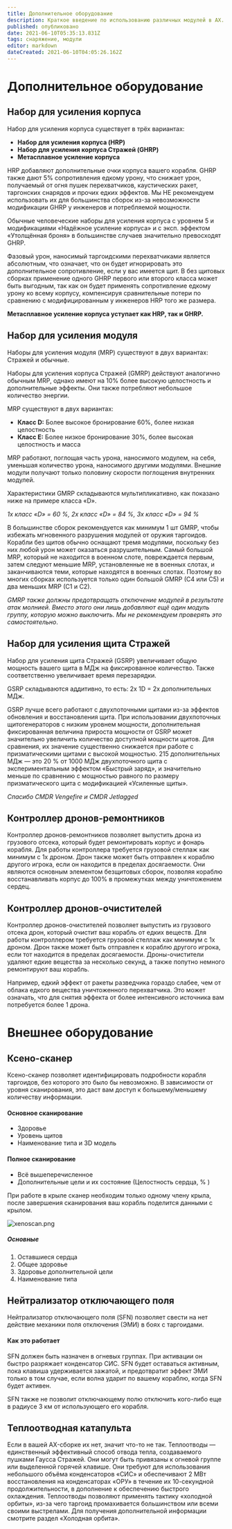 ```yaml
---
title: Дополнительное оборудование
description: Краткое введение по использованию различных модулей в AX.
published: опубликовано
date: 2021-06-10T05:35:13.831Z
tags: снаряжение, модули
editor: markdown
dateCreated: 2021-06-10T04:05:26.162Z
---
```


# Дополнительное оборудование

## Набор для усиления корпуса

Набор для усиления корпуса существует в трёх вариантах:

- **Набор для усиления корпуса (HRP)**
- **Набор для усиления корпуса Стражей (GHRP)**
- **Метасплавное усиление корпуса**

HRP добавляют дополнительные очки корпуса вашего корабля. GHRP также дают 5% сопротивления едкому урону, что снижает урон, получаемый от огня пушек перехватчиков, каустических ракет, таргонских снарядов и прочих едких эффектов. Мы НЕ рекомендуем использовать их для большинства сборок из-за невозможности модификации GHRP у инженеров и потребляемой мощности.

Обычные человеческие наборы для усиления корпуса с уровнем 5 и модификациями «Надёжное усиление корпуса» и с эксп. эффектом «Утолщённая броня» в большинстве случаев значительно превосходят GHRP.

Фазовый урон, наносимый таргоидскими перехватчиками является абсолютным, что означает, что он будет игнорировать это дополнительное сопротивление, если у вас имеется щит. В без щитовых сборках применение одного GHRP первого или второго класса может быть выгодным, так как он будет применять сопротивление едкому урону ко всему корпусу, компенсируя сравнительные потери по сравнению с модифицированным у инженеров HRP того же размера.

**Метасплавное усиление корпуса уступает как HRP, так и GHRP.**

## Набор для усиления модуля

Наборы для усиления модуля (MRP) существуют в двух вариантах: Стражей и обычные.

Наборы для усиления корпуса Стражей (GMRP) действуют аналогично обычным MRP, однако имеют на 10% более высокую целостность и дополнительные эффекты. Они также потребляют небольшое количество энергии.

MRP существуют в двух вариантах:

- **Класс D:** Более высокое бронирование 60%, более низкая целостность
- **Класс E:** Более низкое бронирование 30%, более высокая целостность и масса

MRP работают, поглощая часть урона, наносимого модулем, на себя, уменьшая количество урона, наносимого другими модулями. Внешние модули получают только половину скорости поглощения внутренних модулей.

Характеристики GMRP складываются мультипликативно, как показано ниже на примере класса «D».

*1x класс «D» = 60 %, 2x класс «D» = 84 %, 3x класс «D» = 94 %*

В большинстве сборок рекомендуется как минимум 1 шт GMRP, чтобы избежать мгновенного разрушения модулей от оружия таргоидов. Корабли без щитов обычно оснащают тремя модулями, поскольку без них любой урон может оказаться разрушительным. Самый большой MRP, который не находится в военном слоте, повреждается первым, затем следуют меньшие MRP, установленные не в военных слотах, и заканчиваются теми, которые находятся в военных слотах. Поэтому во многих сборках используется только один большой GMRP (C4 или C5) и два меньших MRP (C1 и C2).

*GMRP также должны предотвращать отключение модулей в результате атак молнией. Вместо этого они лишь добавляют ещё один модуль группу, которую можно выключить. Мы не рекомендуем проверять это самостоятельно*.

## Набор для усиления щита Стражей

Набор для усиления щита Стражей (GSRP) увеличивает общую мощность вашего щита в МДж на фиксированное количество. Также соответственно увеличивает время перезарядки.

GSRP складываются аддитивно, то есть: 2x 1D = 2x дополнительных МДж.

GSRP лучше всего работают с двухпоточными щитами из-за эффектов обновления и восстановления щита. При использовании двухпоточных щитогенераторов с низким уровнем мощности, дополнительная фиксированная величина прироста мощности от GSRP может значительно увеличить количество доступной мощности щитов. Для сравнения, их значение существенно снижается при работе с призматическими щитами с высокой мощностью. 215 дополнительных МДж — это 20 % от 1000 МДж двухпоточного щита с экспериментальным эффектом «Быстрый заряд», и значительно меньше по сравнению с мощностью равного по размеру призматического щита с модификацией «Усиленные щиты».

*Спасибо CMDR Vengefire и CMDR Jetlagged*

## Контроллер дронов-ремонтников
Контроллер дронов-ремонтников позволяет выпустить дрона из грузового отсека, который будет ремонтировать корпус и фонарь корабля. Для работы контроллера требуется грузовой стеллаж как минимум с 1x дроном. Дрон также может быть отправлен к кораблю другого игрока, если он находится в пределах досягаемости. Они являются основным элементом безщитовых сборок, позволяя кораблю восстанавливать корпус до 100% в промежутках между уничтожением сердец.

## Контроллер дронов-очистителей
Контроллер дронов-очистителей позволяет выпустить из грузового отсека дрон, который очистит ваш корабль от едких веществ. Для работы контроллером требуется грузовой стеллаж как минимум с 1x дроном. Дрон также может быть отправлен к кораблю другого игрока, если тот находится в пределах досягаемости. Дроны-очистители удаляют едкие вещества за несколько секунд, а также попутно немного ремонтируют ваш корабль.

Например, едкий эффект от ракеты разведчика гораздо слабее, чем от облака едкого вещества уничтоженного перехватчика. Это может означать, что для снятия эффекта от более интенсивного источника вам потребуется более 1 дрона.

# Внешнее оборудование

## Ксено-сканер
Ксено-сканер позволяет идентифицировать подробности корабля таргоидов, без которого это было бы невозможно. В зависимости от уровня сканирования, это даст вам доступ к большему/меньшему количеству информации.

#### Основное сканирование

- Здоровье
- Уровень щитов
- Наименование типа и 3D модель

#### Полное сканирование

- Всё вышеперечисленное
- Дополнительные цели и их состояние (Целостность сердца, % )

При работе в крыле сканер необходим только одному члену крыла, после завершения сканирования ваш корабль поделится данными с крылом.

![xenoscan.png](/img/xenoscan.png)

##### Основные
1. Оставшиеся сердца
2. Общее здоровье
3. Здоровье дополнительной цели
4. Наименование типа

## Нейтрализатор отключающего поля
Нейтрализатор отключающего поля (SFN) позволяет свести на нет действие механики поля отключения (ЭМИ) в боях с таргоидами.

#### Как это работает

SFN должен быть назначен в огневых группах. При активации он быстро разряжает конденсатор СИС. SFN будет оставаться активным, пока клавиша удерживается зажатой, и предотвратит эффект ЭМИ только в том случае, если волна ударит по вашему кораблю, когда SFN будет активен.

SFN также не позволит отключающему полю отключить кого-либо еще в радиусе 3 км от использующего его корабля.

## Теплоотводная катапульта
Если в вашей AX-сборке их нет, значит что-то не так. Теплоотводы — единственный эффективный способ отвода тепла, создаваемого пушками Гаусса Стражей. Они могут быть привязаны к огневой группе или выделенной горячей клавише. Они требуют для использования небольшого объёма конденсаторов «СИС» и обеспечивают 2 МВт восстановления на конденсаторах «ОРУ» в течение их 10-секундной продолжительности, в дополнение к обеспечению быстрого охлаждения. Теплоотводы позволяют применять тактику «холодной орбиты», из-за чего таргоид промахивается большинством или всеми своими выстрелами. Для получения дополнительной информации смотрите раздел «Холодная орбита».